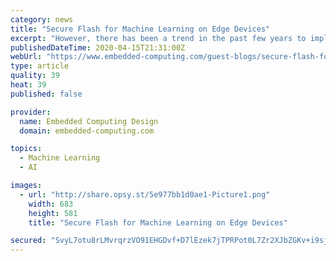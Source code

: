 ```yaml
---
category: news
title: "Secure Flash for Machine Learning on Edge Devices"
excerpt: "However, there has been a trend in the past few years to implement Artificial Intelligent (AI) and Machine Learning (ML) in edge devices to address issues like data transmission latency, privacy, and greater device autonomy. This brings certain memory requirements for building the embedded systems in the edge devices. This article explores ..."
publishedDateTime: 2020-04-15T21:31:00Z
webUrl: "https://www.embedded-computing.com/guest-blogs/secure-flash-for-machine-learning-on-edge-devices"
type: article
quality: 39
heat: 39
published: false

provider:
  name: Embedded Computing Design
  domain: embedded-computing.com

topics:
  - Machine Learning
  - AI

images:
  - url: "http://share.opsy.st/5e977bb1d0ae1-Picture1.png"
    width: 683
    height: 581
    title: "Secure Flash for Machine Learning on Edge Devices"

secured: "SvyL7otu8rLMvrqrzVO91EHGDvf+D7lEzek7jTPRPot0L7Zr2XJbZGKv+i9sjEnb0b4bsa1Utge+GNsr/2/pBDVJ0s4Xrm9BcUkuTDoPTBOM/CNHnXOKxh0F0PpArCwuhCelq/kHWvOMhvh0WyeH50sT2jn9U0vUWcw9SBBaPU9Y6O2NZVeINJZyiDs2fMBzhLoOBd40R0dMc2jKh3T2lQ3A8jNPjnyS5xKLsLG5xcLiMrI2Kcj1RlibrStyUlNVxP60Bu3cc2nfgnWNecRqC38dVY3vGgcy2klEYQWtQ5hl4EdKIB95+1uMD4XipH0A;BPIWFOtgfydBY8y8vtUudA=="
---
```


